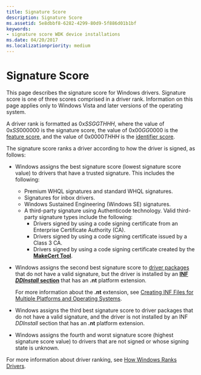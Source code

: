 ```yaml
---
title: Signature Score
description: Signature Score
ms.assetid: 5e8dbbf8-6282-4299-80d9-5f886d01b1bf
keywords:
- signature score WDK device installations
ms.date: 04/20/2017
ms.localizationpriority: medium
---
```


# Signature Score

This page describes the signature score for Windows drivers. Signature score is one of three scores comprised in a driver rank. Information on this page applies only to Windows Vista and later versions of the operating system.

A driver rank is formatted as 0x*SSGGTHHH*, where the value of 0x*SS*000000 is the signature score, the value of 0x00*GG*0000 is the [feature score](feature-score--windows-vista-and-later-.md), and the value of 0x0000*THHH* is the [identifier score](identifier-score--windows-vista-and-later-.md).

The signature score ranks a driver according to how the driver is signed, as follows:

-   Windows assigns the best signature score (lowest signature score value) to drivers that have a trusted signature. This includes the following:

    -   Premium WHQL signatures and standard WHQL signatures.
    -   Signatures for inbox drivers.
    -   Windows Sustained Engineering (Windows SE) signatures.
    -   A third-party signature using Authenticode technology.  Valid third-party signature types include the following:
        -   Drivers signed by using a code signing certificate from an Enterprise Certificate Authority (CA).
        -   Drivers signed by using a code signing certificate issued by a Class 3 CA.
        -   Drivers signed by using a code signing certificate created by the [**MakeCert Tool**](https://msdn.microsoft.com/library/windows/hardware/ff548309).
-   Windows assigns the second best signature score to [driver packages](driver-packages.md) that do not have a valid signature, but the driver is installed by an [**INF *DDInstall* section**](inf-ddinstall-section.md) that has an **.nt** platform extension.

    For more information about the **.nt** extension, see [Creating INF Files for Multiple Platforms and Operating Systems](creating-inf-files-for-multiple-platforms-and-operating-systems.md).

-   Windows assigns the third best signature score to driver packages that do not have a valid signature, and the driver is not installed by an INF *DDInstall* section that has an **.nt** platform extension.

-   Windows assigns the fourth and worst signature score (highest signature score value) to drivers that are not signed or whose signing state is unknown.

For more information about driver ranking, see [How Windows Ranks Drivers](how-setup-ranks-drivers--windows-vista-and-later-.md).

 

 





